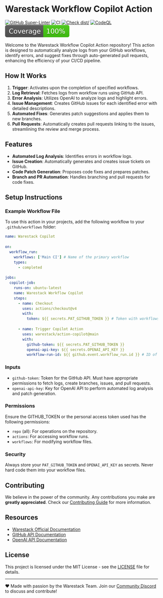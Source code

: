 # Warestack Workflow Copilot Action

[![GitHub Super-Linter](https://github.com/actions/action-copilot/actions/workflows/linter.yml/badge.svg)](https://github.com/super-linter/super-linter)
![CI](https://github.com/actions/action-copilot/actions/workflows/ci.yml/badge.svg)
[![Check dist/](https://github.com/actions/action-copilot/actions/workflows/check-dist.yml/badge.svg)](https://github.com/actions/action-copilot/actions/workflows/check-dist.yml)
[![CodeQL](https://github.com/actions/action-copilot/actions/workflows/codeql-analysis.yml/badge.svg)](https://github.com/actions/action-copilot/actions/workflows/codeql-analysis.yml)
[![Coverage](./badges/coverage.svg)](./badges/coverage.svg)

Welcome to the Warestack Workflow Copilot Action repository! This action is
designed to automatically analyze logs from your GitHub workflows, identify
errors, and suggest fixes through auto-generated pull requests, enhancing the
efficiency of your CI/CD pipeline.

## How It Works

1. **Trigger**: Activates upon the completion of specified workflows.
2. **Log Retrieval**: Fetches logs from workflow runs using GitHub API.
3. **Error Analysis**: Utilizes OpenAI to analyze logs and highlight errors.
4. **Issue Management**: Creates GitHub issues for each identified error with
   detailed descriptions.
5. **Automated Fixes**: Generates patch suggestions and applies them to new
   branches.
6. **Pull Requests**: Automatically creates pull requests linking to the issues,
   streamlining the review and merge process.

## Features

- **Automated Log Analysis**: Identifies errors in workflow logs.
- **Issue Creation**: Automatically generates and creates issue tickets on
  GitHub.
- **Code Patch Generation**: Proposes code fixes and prepares patches.
- **Branch and PR Automation**: Handles branching and pull requests for code
  fixes.

## Setup Instructions

### Example Workflow File

To use this action in your projects, add the following workflow to your
`.github/workflows` folder:

```yaml
name: Warestack Copilot

on:
  workflow_run:
    workflows: ['Main CI'] # Name of the primary workflow
    types:
      - completed

jobs:
  copilot-job:
    runs-on: ubuntu-latest
    name: Warestack Workflow Copilot
    steps:
      - name: Checkout
        uses: actions/checkout@v4
        with:
          token: ${{ secrets.PAT_GITHUB_TOKEN }} # Token with workflows scope

      - name: Trigger Copilot Action
        uses: warestack/action-copilot@main
        with:
          github-token: ${{ secrets.PAT_GITHUB_TOKEN }}
          openai-api-key: ${{ secrets.OPENAI_API_KEY }}
          workflow-run-id: ${{ github.event.workflow_run.id }} # ID of the completed workflow run
```

### Inputs

- `github-token`: Token for the GitHub API. Must have appropriate permissions to
  fetch logs, create branches, issues, and pull requests.
- `openai-api-key`: Key for OpenAI API to perform automated log analysis and
  patch generation.

### Permissions

Ensure the GITHUB_TOKEN or the personal access token used has the following
permissions:

- `repo` (all): For operations on the repository.
- `actions`: For accessing workflow runs.
- `workflows`: For modifying workflow files.

### Security

Always store your `PAT_GITHUB_TOKEN` and `OPENAI_API_KEY` as secrets. Never hard
code them into your workflow files.

## Contributing

We believe in the power of the community. Any contributions you make are
**greatly appreciated**. Check our [Contributing Guide](./CONTRIBUTING.md) for
more information.

## Resources

- [Warestack Official Documentation](https://www.warestack.com/documentation)
- [GitHub API Documentation](https://docs.github.com/en/rest)
- [OpenAI API Documentation](https://beta.openai.com/docs/)

## License

This project is licensed under the MIT License - see the [LICENSE](./LICENSE)
file for details.

---

❤️ Made with passion by the Warestack Team. Join our
[Community Discord](https://discord.gg/pqg5sxhx6Y) to discuss and contribute!
